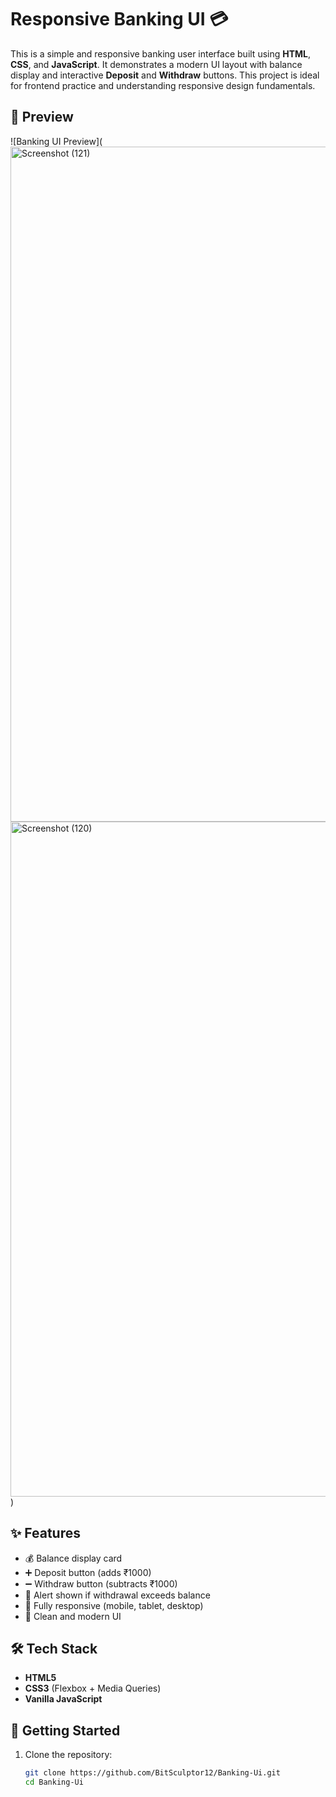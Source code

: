 # Responsive Banking UI 💳

This is a simple and responsive banking user interface built using **HTML**, **CSS**, and **JavaScript**. It demonstrates a modern UI layout with balance display and interactive **Deposit** and **Withdraw** buttons. This project is ideal for frontend practice and understanding responsive design fundamentals.

## 📸 Preview

![Banking UI Preview](<img width="1920" height="1080" alt="Screenshot (121)" src="https://github.com/user-attachments/assets/f7e6e790-355b-4cda-a15b-f9cb3e89ef14" />
<img width="1920" height="1080" alt="Screenshot (120)" src="https://github.com/user-attachments/assets/04d21746-87a2-4963-962e-31dac2fdc81b" />
)

## ✨ Features

- 💰 Balance display card
- ➕ Deposit button (adds ₹1000)
- ➖ Withdraw button (subtracts ₹1000)
- 🧠 Alert shown if withdrawal exceeds balance
- 📱 Fully responsive (mobile, tablet, desktop)
- 🎨 Clean and modern UI

## 🛠️ Tech Stack

- **HTML5**
- **CSS3** (Flexbox + Media Queries)
- **Vanilla JavaScript**

## 🚀 Getting Started

1. Clone the repository:
   ```bash
   git clone https://github.com/BitSculptor12/Banking-Ui.git
   cd Banking-Ui
